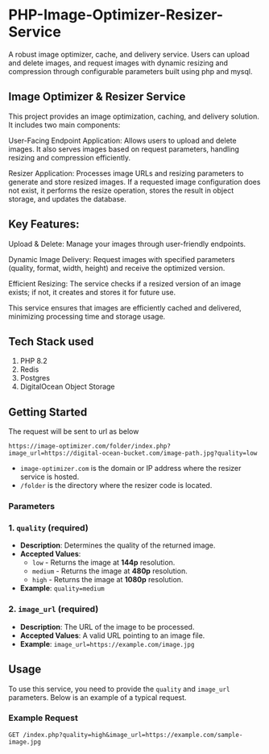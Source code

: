 # PHP-Image-Optimizer-Resizer-Service
A robust image optimizer, cache, and delivery service. Users can upload and delete images, and request images with dynamic resizing and compression through configurable parameters built using php and mysql.

## Image Optimizer & Resizer Service
This project provides an image optimization, caching, and delivery solution. It includes two main components:

User-Facing Endpoint Application: Allows users to upload and delete images. It also serves images based on request parameters, handling resizing and compression efficiently.

Resizer Application: Processes image URLs and resizing parameters to generate and store resized images. If a requested image configuration does not exist, it performs the resize operation, stores the result in object storage, and updates the database.


## Key Features:

Upload & Delete: Manage your images through user-friendly endpoints.

Dynamic Image Delivery: Request images with specified parameters (quality, format, width, height) and receive the optimized version.

Efficient Resizing: The service checks if a resized version of an image exists; if not, it creates and stores it for future use.

This service ensures that images are efficiently cached and delivered, minimizing processing time and storage usage.


## Tech Stack used
1. PHP 8.2
2. Redis
3. Postgres
4. DigitalOcean Object Storage



## Getting Started
The request will be sent to url as below
```
https://image-optimizer.com/folder/index.php?image_url=https://digital-ocean-bucket.com/image-path.jpg?quality=low
```

- `image-optimizer.com` is the domain or IP address where the resizer service is hosted.
- `/folder` is the directory where the resizer code is located.



### Parameters

### 1. `quality` (required)

- **Description**: Determines the quality of the returned image.
- **Accepted Values**:
  - `low` - Returns the image at **144p** resolution.
  - `medium` - Returns the image at **480p** resolution.
  - `high` - Returns the image at **1080p** resolution.
- **Example**: `quality=medium`

### 2. `image_url` (required)

- **Description**: The URL of the image to be processed.
- **Accepted Values**: A valid URL pointing to an image file.
- **Example**: `image_url=https://example.com/image.jpg`

  
## Usage

To use this service, you need to provide the `quality` and `image_url` parameters. Below is an example of a typical request.

### Example Request

```http
GET /index.php?quality=high&image_url=https://example.com/sample-image.jpg
```


